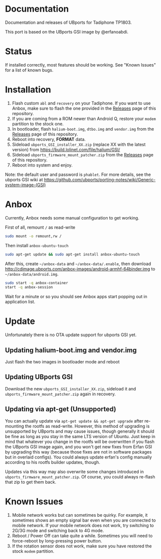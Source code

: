 # Documentation

Documentation and releases of UBports for Tadiphone TP1803.

This port is based on the UBports GSI image by @erfanoabdi.

# Status

If installed correctly, most features should be working. See "Known Issues" for a list of known bugs.

# Installation

1. Flash custom `abl` and `recovery` on your Tadiphone. If you want to use Anbox, make sure to flash the one provided in the [Releases](https://github.com/tadiphone-ubports/documentation/releases) page of this repository.
2. If you are coming from a ROM newer than Android Q, restore your `modem` partition to the stock one.
3. In bootloader, flash `halium-boot.img`, `dtbo.img` and `vendor.img` from the [Releases](https://github.com/tadiphone-ubports/documentation/releases) page of this repository.
4. Reboot into recovery, __FORMAT__ data.
5. Sideload `ubports_GSI_installer_XX.zip` (replace XX with the latest version) from <https://build.lolinet.com/file/halium/GSI/>
6. Sideload `ubports_firmware_mount_patcher.zip` from the [Releases](https://github.com/tadiphone-ubports/documentation/releases) page of this repository.
7. Reboot into system and enjoy.

Note: the default user and password is `phablet`. For more details, see the ubports GSI wiki at <https://github.com/ubports/porting-notes/wiki/Generic-system-image-(GSI)>

# Anbox

Currently, Anbox needs some manual configuration to get working.

First of all, remount `/` as read-write

```bash
sudo mount -o remount,rw /
```

Then install `anbox-ubuntu-touch`

```bash
sudo apt-get update && sudo apt-get install anbox-ubuntu-touch
```

After this, create `~/anbox-data` and `~/anbox-data/.enable`, then download <http://cdimage.ubports.com/anbox-images/android-armhf-64binder.img> to `~/anbox-data/android.img`.

```bash
sudo start -q anbox-container
start -q anbox-session
```

Wait for a minute or so you should see Anbox apps start popping out in application list.

# Update

Unfortunately there is no OTA update support for ubports GSI yet.

## Updating halium-boot.img and vendor.img

Just flash the two images in bootloader mode and reboot

## Updating UBports GSI

Download the new `ubports_GSI_installer_XX.zip`, sideload it and `ubports_firmware_mount_patcher.zip` again in recovery.

## Updating via apt-get (Unsupported)

You can actually update via `apt-get update && apt-get upgrade` after re-mounting the rootfs as read-write. However, this method of upgrading is unsupported by UBports and may cause issues, though generally it should be fine as long as you stay in the same LTS version of Ubuntu. Just keep in mind that whatever you change in the rootfs will be overwritten if you flash the UBports GSI image again, and you won't get new fixes from Erfan GSI by upgrading this way (because those fixes are not in software packages but in overlaid configs). You could always update erfan's config manually according to his rootfs builder updates, though.

Updates via this way may also overwrite some changes introduced in `ubports_firmware_mount_patcher.zip`. Of course, you could always re-flash that zip to get them back.

# Known Issues

1. Mobile network works but can sometimes be quirky. For example, it sometimes shows an empty signal bar even when you are connected to mobile network. If your mobile network does not work, try switching to 2G/3G mode and switching back to 4G mode.
2. Reboot / Power Off can take quite a while. Sometimes you will need to force-reboot by long-pressing power button.
3. If the rotation sensor does not work, make sure you have restored the stock `modem` partition.
